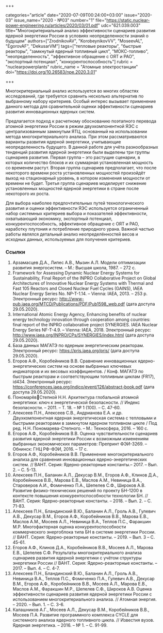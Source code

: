 +++

categories="article"
date="2020-07-09T00:24:00+03:00"
issue="2020-03"
issue_name="2020 - №03"
number="1"
file="https://static.nuclear-power-engineering.ru/articles/2020/03/01.pdf"
udc="621.039.003"
title="Многокритериальный анализ эффективности сценариев развития ядерной энергетики России в условиях неопределенности знаний о будущем"
authors=["ZrodnikovAV", "KorobeynikovVV", "MoseevAL", "EgorovAF", "DekusarVM"]
tags=["тепловые реакторы", "быстрые реакторы", "замкнутый ядерный топливный цикл", "МОКС-топливо", "неопределенность", "эффективное обращение с ОЯТ и РАО", "экспортный потенциал", "конкурентоспособность"]
rubric = "nuclearpowerplants"
rubric_name = "Aтомные электростанции"
doi="https://doi.org/10.26583/npe.2020.3.01"

+++

Многокритериальный анализ используется во многих областях исследований, где требуется сравнить несколько альтернатив по выбранному набору критериев. Особый интерес вызывает применение данного метода для сравнительной оценки эффективности сценариев развития инновационных ядерных систем.

Предлагается подход к расчетному обоснованию поэтапного перевода атомной энергетики России в режим двухкомпонентной ЯЭС с централизованным замкнутым ЯТЦ, основанный на использовании метода многокритериального анализа. При этом рассматриваются варианты развития ядерной энергетики, учитывающие неопределенность будущего. В данной работе для учёта разнообразных тенденций развития ядерной энергетики были выделены три группы сценариев развития. Первая группа – это растущие сценарии, в которых количество блоков и их суммарная установленная мощность со временем растут. Вторая группа сценариев предполагает, что после некоторого времени роста установленных мощностей произойдёт выход на стационарный уровень, в котором изменения мощности от времени не будет. Третья группа сценариев моделирует снижение установленных мощностей ядерной энергетики в стране после некоторого их роста.

Для выбора наиболее предпочтительных путей технологического развития и оценки эффективности ЯЭС используется ограниченный набор системных критериев выбора и показателей эффективности, охватывающий экономику, экспортный потенциал, конкурентоспособность, эффективное обращение с ОЯТ и РАО, наработку плутония и потребление природного урана. Важной частью работы являлся детальный анализ неопределённостей весов и исходных данных, используемых для получения критериев.

### Ссылки

1. Арзамасцев Д.А., Липес А.В., Мызин А.Л. Модели оптимизации развития энергосистем. – М.: Высшая школа, 1987. – 272 с.
2. Framework for Assessing Dynamic Nuclear Energy Systems for Sustainability, Final Report of the INPRO Collaborative Project on Global Architectures of Innovative Nuclear Energy Systems with Thermal and Fast 105 Reactors and Closed Nuclear Fuel Cycles (GAINS), IAEA Nuclear Energy Series No. NP-T-1.14. – Vienna: IAEA, 2013. – 253 p. Электронный ресурс: http://www-pub.iaea.org/MTCD/Publications/PDF/Pub1598_web.pdf (дата доступа 29.05.2020).
3. International Atomic Energy Agency, Enhancing benefits of nuclear energy technology innovation through cooperation among countries: final report of the INPRO collaborative project SYNERGIES. IAEA Nuclear Energy Series NF-T-4.9. – Vienna: IAEA, 2018. Электронный ресурс: http://www.iaea.org/INPRO/CPs/SYNERGIES/index.html (дата доступа 29.05.2020).
4. База данных МАГАТЭ по ядерным энергетическим реакторам. Электронный ресурс: https://pris.iaea.org/pris/ (дата доступа 29.05.2020).
5. Егоров А.Ф., Коробейников В.В. Сравнение инновационных ядерно-энергетических систем на основе выбранных ключевых индикаторов и их весовых коэффициентов. / Конф. МАГАТЭ по быстрым реакторам и соответствующим топливным циклам (FR17), id434. Электронный ресурс: https://conferences.iaea.org/indico/event/126/abstract-book.pdf (дата доступа 29.05.2020).
6. ПономарёвСтепной Н.Н. Архитектура глобальной атомной энергетики: ключ к энергетической безопасности. // Индекс безопасности. – 2011. – Т. 18. – № 1 (100). – С. 47-60.
7. Алексеев П.Н., Алексеев С.В., Андрианова Е.А. и др. Двухкомпонентная ядерная энергетическая система с тепловыми и быстрыми реакторами в замкнутом ядерном топливном цикле / Под ред. Н.Н. Пономарева-Степного. – М.: Техносфера, 2016. – 160 с.
8. Егоров А.Ф., Коробейников В.В. Оценка чувствительности сценариев развития ядерной энергетики России к возможным изменениям выбранных экономических параметров: Препринт ФЭИ-3269. – Обнинск: ГНЦ РФ-ФЭИ, 2016. – 17 с.
9. Егоров А.Ф., Коробейников В.В. Применение многокритериального анализа для сравнения инновационных ядерно-энергетических систем. // ВАНТ. Cерия: Ядерно-реакторные константы.– 2017. – Вып. 2. – С. 5-13.
10. Алексеев П.Н., Баланин А.Л., Декусар В.М., Егоров А.Ф., Клинов Д.А., Коробейников В.В., Марова Е.В., Маслов А.М., Невиница В.А., Староверов А.И., Фомиченко П.А., Шепелев С.Ф., Широков А.В. Развитие физико-технических решений по проекту БН-1200 в контексте повышения конкурентоспособности технологии БН. // ВАНТ. Cерия: Ядерно-реакторные константы. – 2018. – Вып. 2. – С. 71-83.
11. Алексеев П.Н., Бландинский В.Ю., Баланин А.Л., Гроль А.В., Гулевич А.В., Декусар В.М., Егоров А.Ф., Коробейников В.В., Марова Е.В., Маслов А.М., Мосеев А.Л., Невиница В.А., Теплов П.С., Фаракшин М.Р. Многофакторная оценка конкурентоспособности коммерческого энергоблока типа БН в системе энергетики России. // ВАНТ. Cерия: Ядерно-реакторные константы. – 2019. – Вып. 3 – C. 45-61.
12. Егоров А.Ф., Клинов Д.А., Коробейников В.В., Мосеев А.Л., Марова Е.В., Шепелев С.Ф. Результаты многокритериального анализа сценариев развития ядерной энергетики с учётом структуры энергетики России // ВАНТ. Cерия: Ядерно-реакторные константы. – 2017. – Вып. 4. – С. 4-7.
13. Алексеев П.Н., Бландинский В.Ю., Баланин А.Л., Гроль А.В., Невиница В.А., Теплов П.С., Фомиченко П.А., Гулевич А.В., Декусар В.М., Егоров А.Ф., Коробейников В.В., Мосеев А.Л., Марова Е.В., Маслов А.М., Фаракшин М.Р., Шепелев С.Ф., Широков А.В. Оценка эффективности сценариев развития ядерной энергетики России с использованием многокритериального анализа. // Атомная энергия. – 2020. – Вып. 1. – C. 3-6.
14. Калашников А.Г., Мосеев А.Л., Декусар В.М., Коробейников В.В., Мосеев П.А. Развитие программного комплекса CYCLE для системного анализа ядерного топливного цикла. // Известия вузов. Ядерная энергетика. – 2016. – № 1. – C. 91-99.